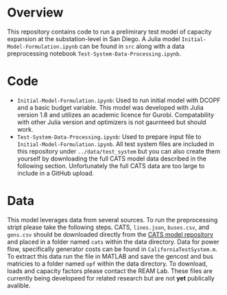 # Overview
This repository contains code to run a prelimirary test model of capacity expansion at the substation-level in San Diego. A Julia model `Initial-Model-Formulation.ipynb` can be found in `src` along with a data preprocessing notebook `Test-System-Data-Processing.ipynb`. 

# Code
- `Initial-Model-Formulation.ipynb`: Used to run initial model with DCOPF and a basic budget variable. This model was developed with Julia version 1.8 and utilizes an academic licence for Gurobi. Compatability with other Julia version and optimizers is not gaurnteed but should work. 
- `Test-System-Data-Processing.ipynb`: Used to prepare input file to `Initial-Model-Formulation.ipynb`. All test system files are included in this repository under `../data/test_system` but you can also create them yourself by downloading the full CATS model data described in the following section. Unfortunately the full CATS data are too large to include in a GitHub upload.

# Data
This model leverages data from several sources. To run the preprocessing stript please take the following steps. CATS, `lines.json`, `buses.csv`, and `gens.csv` should be downloaded directly from the [CATS model repository](https://github.com/WISPO-POP/CATS-CaliforniaTestSystem/tree/master) and placed in a folder named `cats` within the data directory. Data for power flow, specifically generator costs can be found in `CaliforniaTestSystem.m`. To extract this data run the file in MATLAB and save the gencost and bus matricies to a folder named `opf` within the data directory. To download, loads and capacity factors please contact the REAM Lab. These files are currently being developeed for related research but are not **yet** publically avalible.